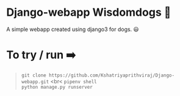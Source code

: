 # Django-webapp Wisdomdogs 🐶
A simple webapp created using django3 for dogs. 😃

# To try / run ➡️
> `git clone https://github.com/Kshatriyaprithviraj/Django-webapp.git` <br<
> `pipenv shell` <br>
> `python manage.py runserver` <br>


